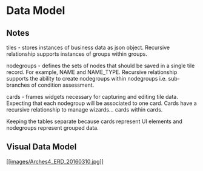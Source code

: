 # Data Model

## Notes
tiles - stores instances of business data as json object. Recursive relationship supports instances of groups within groups.

nodegroups - defines the sets of nodes that should be saved in a single tile record.  For example, NAME and NAME_TYPE.  Recursive relationship supports the ability to create nodegroups within nodegroups i.e. sub-branches of condition assessment.

cards - frames widgets necessary for capturing and editing tile data.  Expecting that each nodegroup will be associated to one card.  Cards have a recursive relationship to manage wizards… cards within cards.

Keeping the tables separate because cards represent UI elements and nodegroups represent grouped data.

## Visual Data Model
[[[images/Arches4_ERD_20160310.jpg]]](https://raw.githubusercontent.com/wiki/archesproject/arches/images/Arches4_ERD_20160310.jpg)
